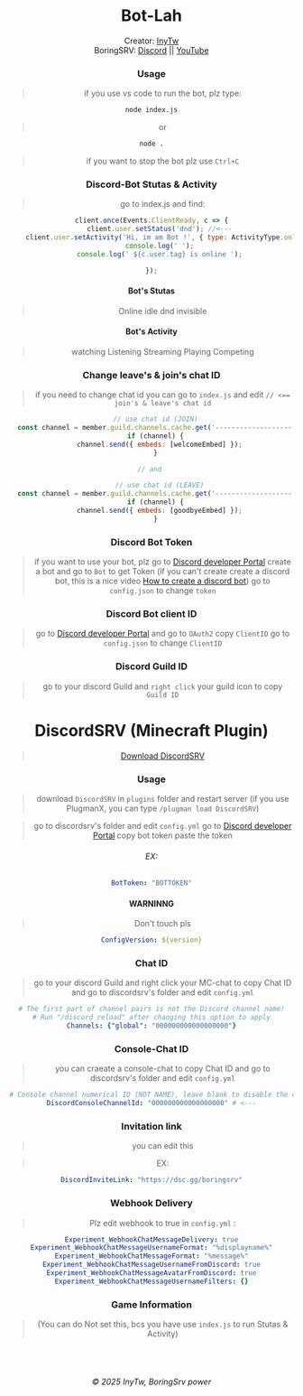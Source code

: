 <div align="center">
    <h1 id="Bot-lah">Bot-Lah</h1>

Creator: [InyTw](https://youtube.com/@InyTw87) 
<br>BoringSRV: [Discord](https://dsc.gg/boringsrv) || [YouTube](https://youtube.com/@Boringsrv-tw)

### Usage

> if you use vs code to run the bot, plz type:
```bash
node index.js
```
> or
```bash
node .
```

> if you want to stop the bot
> plz use `Ctrl+C`

### Discord-Bot Stutas & Activity

> go to index.js and find:

```js
client.once(Events.ClientReady, c => {
    client.user.setStatus('dnd'); //<---
    client.user.setActivity('Hi, im am Bot !', { type: ActivityType.online }); // <---
    console.log(' ');
    console.log(' ${c.user.tag} is online ');

});

```
#### Bot's Stutas
> Online
> idle
> dnd
> invisible

#### Bot's Activity
> watching
> Listening
> Streaming
> Playing
> Competing

### Change leave's & join's chat ID
> if you need to change chat id
> you can go to `index.js` and edit `// <== join's & leave's chat id`

```js
  // use chat id (JOIN)
  const channel = member.guild.channels.cache.get('-------------------'); // <== join's chat ID
  if (channel) {
    channel.send({ embeds: [welcomeEmbed] });
  }

// and 

    // use chat id (LEAVE)
  const channel = member.guild.channels.cache.get('-------------------'); // <== leave's chat ID
  if (channel) {
    channel.send({ embeds: [goodbyeEmbed] });
  }
```

### Discord Bot Token

> if you want to use your bot, plz go to [Discord developer Portal](https://discord.com/developers/applications) create a bot
> and go to `Bot` to get Token
> (if you can't create create a discord bot, this is a nice video
> [How to create a discord bot](https://youtu.be/zrNloK9b1ro?si=Khlie8ExWLNWhz5p))
> go to `config.json` to change `token`

### Discord Bot client ID

> go to [Discord developer Portal](https://discord.com/developers/applications)
> and go to `OAuth2` copy `ClientID`
> go to `config.json` to change `ClientID`

### Discord Guild ID
> go to your discord Guild 
> and `right click` your guild icon to copy `Guild ID`

# DiscordSRV (Minecraft Plugin)
> [Download DiscordSRV](https://www.spigotmc.org/resources/discordsrv.18494/)

### Usage
> download `DiscordSRV` in `plugins` folder
> and restart server (if you use PlugmanX, you can type `/plugman load DiscordSRV`)

>go to discordsrv's folder and edit `config.yml`
> go to [Discord developer Portal](https://discord.com/developers/applications) copy bot token
> paste the token

<h6>EX:</h6>

```yml
BotToken: "BOTTOKEN"

```

#### WARNINNG

> Don't touch pls
```yml
ConfigVersion: ${version}
```

### Chat ID

> go to your discord Guild and right click your MC-chat to copy Chat ID
> and go to discordsrv's folder and edit `config.yml`

```yml
# The first part of channel pairs is not the Discord channel name!
# Run "/discord reload" after changing this option to apply
Channels: {"global": "000000000000000000"}
```
### Console-Chat ID

> you can craeate a console-chat to copy Chat ID
> and go to discordsrv's folder and edit `config.yml`

```yml
# Console channel numerical ID (NOT NAME), leave blank to disable the console channel all together
DiscordConsoleChannelId: "000000000000000000" # <---
```

### Invitation link
> you can edit this

>EX:

```yml
DiscordInviteLink: "https://dsc.gg/boringsrv"
```

### Webhook Delivery

> Plz edit webhook to true in `config.yml` :

```yml
Experiment_WebhookChatMessageDelivery: true
Experiment_WebhookChatMessageUsernameFormat: "%displayname%"
Experiment_WebhookChatMessageFormat: "%message%"
Experiment_WebhookChatMessageUsernameFromDiscord: true
Experiment_WebhookChatMessageAvatarFromDiscord: true
Experiment_WebhookChatMessageUsernameFilters: {}
```
### Game Information
> (You can do Not set this, bcs you have use `index.js` to run Stutas & Activity)
 

<br>
<br>
<h6>© 2025 InyTw, BoringSrv power</h6>
</div>